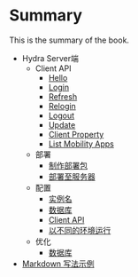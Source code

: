 # Summary

This is the summary of the book.

* Hydra Server端
    * Client API
        * [Hello](server/client_api/hello.md)
        * [Login](server/client_api/login.md)
        * [Refresh](server/client_api/refresh.md)
        * [Relogin](server/client_api/relogin.md)
        * [Logout](server/client_api/logout.md)
        * [Update](server/client_api/update.md)
        * [Client Property](server/client_api/client-property.md)
        * [List Mobility Apps](server/client_api/list-mobility-apps.md)
    * 部署
        * [制作部署包](server/deployment/pack-a-deployment-package.md)
        * [部署至服务器](server/deployment/deploy-on-mac-linux.md)
    * 配置
        * [实例名](server/conf/server-name.md)
        * [数据库](server/conf/database.md)
        * [Client API](server/conf/client-api.md)
        * [以不同的环境运行](server/conf/env.md)
    * 优化
        * [数据库](server/opt/db.md)
* [Markdown 写法示例](sample.md)